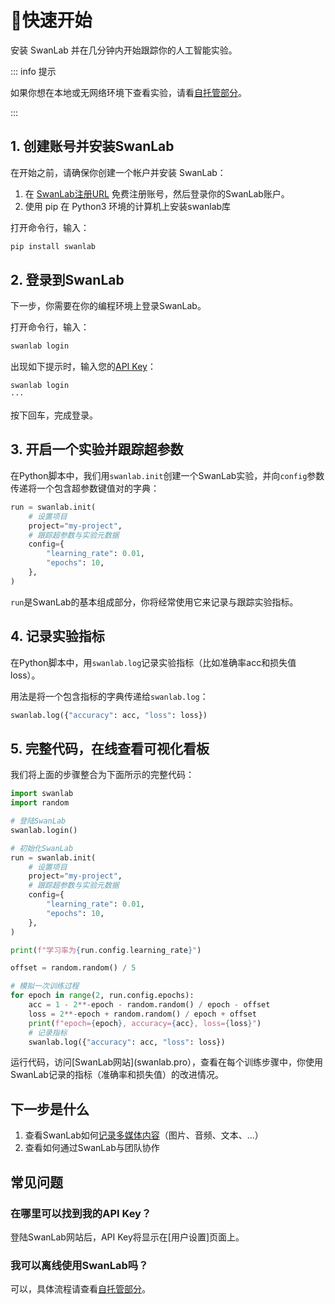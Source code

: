 
# 🚀快速开始

安装 SwanLab 并在几分钟内开始跟踪你的人工智能实验。

::: info 提示

如果你想在本地或无网络环境下查看实验，请看[自托管部分](/zh/guide_cloud/self_host/offline-board.md)。

:::

## 1. 创建账号并安装SwanLab

在开始之前，请确保你创建一个帐户并安装 SwanLab：

1. 在 [SwanLab注册URL](#) 免费注册账号，然后登录你的SwanLab账户。
2. 使用 pip 在 Python3 环境的计算机上安装swanlab库

打开命令行，输入：

```bash
pip install swanlab
```

## 2. 登录到SwanLab

下一步，你需要在你的编程环境上登录SwanLab。

打开命令行，输入：

```bash
swanlab login
```

出现如下提示时，输入您的[API Key](#)：

```bash
swanlab login
···
```

按下回车，完成登录。

## 3. 开启一个实验并跟踪超参数

在Python脚本中，我们用`swanlab.init`创建一个SwanLab实验，并向`config`参数传递将一个包含超参数键值对的字典：

```python
run = swanlab.init(
    # 设置项目
    project="my-project",
    # 跟踪超参数与实验元数据
    config={
        "learning_rate": 0.01,
        "epochs": 10,
    },
)
```

`run`是SwanLab的基本组成部分，你将经常使用它来记录与跟踪实验指标。

## 4. 记录实验指标

在Python脚本中，用`swanlab.log`记录实验指标（比如准确率acc和损失值loss）。

用法是将一个包含指标的字典传递给`swanlab.log`：

```python
swanlab.log({"accuracy": acc, "loss": loss})
```

## 5. 完整代码，在线查看可视化看板

我们将上面的步骤整合为下面所示的完整代码：

```python
import swanlab
import random

# 登陆SwanLab
swanlab.login()

# 初始化SwanLab
run = swanlab.init(
    # 设置项目
    project="my-project",
    # 跟踪超参数与实验元数据
    config={
        "learning_rate": 0.01,
        "epochs": 10,
    },
)

print(f"学习率为{run.config.learning_rate}")

offset = random.random() / 5

# 模拟一次训练过程
for epoch in range(2, run.config.epochs):
    acc = 1 - 2**-epoch - random.random() / epoch - offset
    loss = 2**-epoch + random.random() / epoch + offset
    print(f"epoch={epoch}, accuracy={acc}, loss={loss}")
    # 记录指标
    swanlab.log({"accuracy": acc, "loss": loss})
```

运行代码，访问[SwanLab网站](swanlab.pro），查看在每个训练步骤中，你使用SwanLab记录的指标（准确率和损失值）的改进情况。

## 下一步是什么

1. 查看SwanLab如何[记录多媒体内容](/zh/guide_cloud/experiment_track/log-media)（图片、音频、文本、...）
2. 查看如何通过SwanLab与团队协作

## 常见问题

### 在哪里可以找到我的API Key？

登陆SwanLab网站后，API Key将显示在[用户设置]页面上。

### 我可以离线使用SwanLab吗？

可以，具体流程请查看[自托管部分](/zh/guide_cloud/self_host/offline-board.md)。